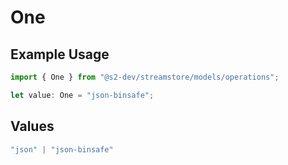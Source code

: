 # One

## Example Usage

```typescript
import { One } from "@s2-dev/streamstore/models/operations";

let value: One = "json-binsafe";
```

## Values

```typescript
"json" | "json-binsafe"
```